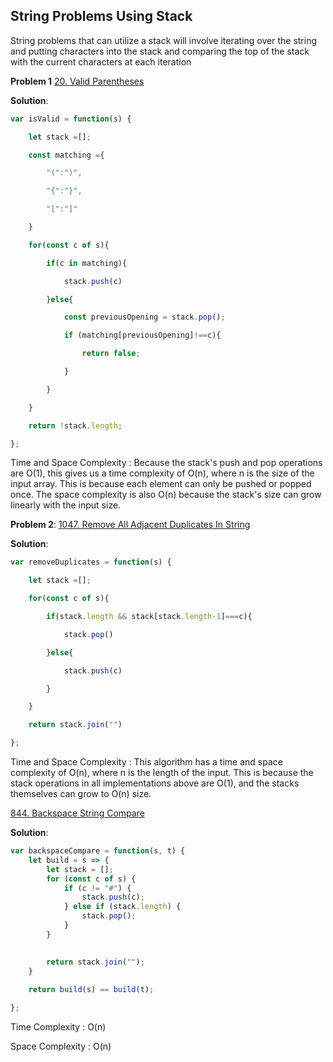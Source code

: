 ## String Problems Using Stack

String problems that can utilize a stack will involve iterating over the string and putting characters into the stack and comparing the top of the stack with the current characters at each iteration 

**Problem 1** [20. Valid Parentheses](https://leetcode.com/problems/valid-parentheses/)

**Solution**: 

```js
var isValid = function(s) {

    let stack =[];

    const matching ={

        "(":")",

        "{":"}",

        "[":"]"

    }

    for(const c of s){

        if(c in matching){

            stack.push(c)

        }else{

            const previousOpening = stack.pop();

            if (matching[previousOpening]!==c){

                return false;

            }

        }

    }

    return !stack.length;

};


```

Time and Space Complexity : Because the stack's push and pop operations are O(1), this gives us a time complexity of O(n), where n is the size of the input array. This is because each element can only be pushed or popped once. The space complexity is also O(n) because the stack's size can grow linearly with the input size.

**Problem 2**: [1047. Remove All Adjacent Duplicates In String](https://leetcode.com/problems/remove-all-adjacent-duplicates-in-string/)

**Solution**:

```js
var removeDuplicates = function(s) {

    let stack =[];

    for(const c of s){

        if(stack.length && stack[stack.length-1]===c){

            stack.pop()

        }else{

            stack.push(c)

        }

    }

    return stack.join("")

};
```

Time and Space Complexity : This algorithm has a time and space complexity of O(n), where n is the length of the input. This is because the stack operations in all implementations above are O(1), and the stacks themselves can grow to O(n) size.



[844. Backspace String Compare](https://leetcode.com/problems/backspace-string-compare/)

**Solution**:

```js
var backspaceCompare = function(s, t) {
    let build = s => {
        let stack = [];
        for (const c of s) {
            if (c != "#") {
                stack.push(c);
            } else if (stack.length) {
                stack.pop();
            }
        }
        

        return stack.join("");
    }
    
    return build(s) == build(t);

};
```

Time Complexity : O(n)

Space Complexity : O(n)